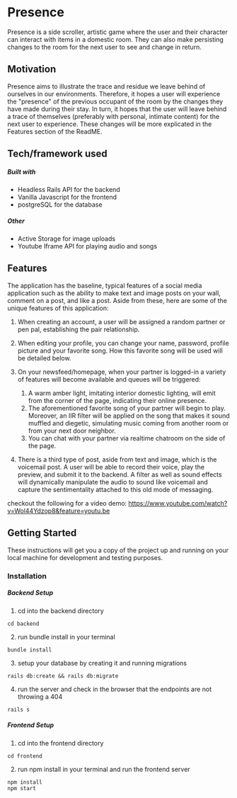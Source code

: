 # Presence

Presence is a side scroller, artistic game where the user and their character can interact with items in a domestic room. They can also make persisting changes to the room for the next user to see and change in return.

## Motivation

Presence aims to illustrate the trace and residue we leave behind of ourselves in our environments. Therefore, it hopes a user will experience the "presence" of the previous occupant of the room by the changes they have made during their stay. In turn, it hopes that the user will leave behind a trace of themselves (preferably with personal, intimate content) for the next user to experience. These changes will be more explicated in the Features section of the ReadME.     

## Tech/framework used

##### Built with

* Headless Rails API for the backend
* Vanilla Javascript for the frontend
* postgreSQL for the database

##### Other

* Active Storage for image uploads
* Youtube Iframe API for playing audio and songs

## Features

The application has the baseline, typical features of a social media application such as the ability to make text and image posts on your wall, comment on a post, and like a post. Aside from these, here are some of the unique features of this application:

1. When creating an account, a user will be assigned a random partner or pen pal, establishing the pair relationship.

2. When editing your profile, you can change your name, password, profile picture and your favorite song. How this favorite song will be used will be detailed below.

3. On your newsfeed/homepage, when your partner is logged-in a variety of features will become available and queues will be triggered:
    1. A warm amber light, imitating interior domestic lighting, will emit from the corner of the page, indicating their online presence.
    2. The aforementioned favorite song of your partner will begin to play. Moreover, an IIR filter will be applied on the song that makes it sound muffled and diegetic, simulating music coming from another room or from your next door neighbor.
    3. You can chat with your partner via realtime chatroom on the side of the page.

4. There is a third type of post, aside from text and image, which is the voicemail post. A user will be able to record their voice, play the preview, and submit it to the backend. A filter as well as sound effects will dynamically manipulate the audio to sound like voicemail and capture the sentimentality attached to this old mode of messaging.  

checkout the following for a video demo: https://www.youtube.com/watch?v=Wol44Ydzop8&feature=youtu.be

## Getting Started

These instructions will get you a copy of the project up and running on your local machine for development and testing purposes.

### Installation

##### Backend Setup
1. cd into the backend directory

```
cd backend
```

2. run bundle install in your terminal

```
bundle install
```

3. setup your database by creating it and running migrations

```
rails db:create && rails db:migrate
```

4. run the server and check in the browser that the endpoints are not throwing a 404

```
rails s
```

##### Frontend Setup
1. cd into the frontend directory

```
cd frontend
```

2. run npm install in your terminal and run the frontend server  

```
npm install
npm start
```
